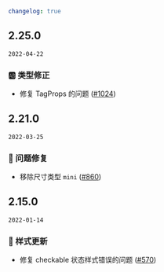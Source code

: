 ```yaml
changelog: true
```

## 2.25.0

`2022-04-22`

### 🆎 类型修正

- 修复 TagProps 的问题 ([#1024](https://github.com/arco-design/arco-design-vue/pull/1024))


## 2.21.0

`2022-03-25`

### 🐛 问题修复

- 移除尺寸类型 `mini` ([#860](https://github.com/arco-design/arco-design-vue/pull/860))


## 2.15.0

`2022-01-14`

### 💅 样式更新

- 修复 checkable 状态样式错误的问题 ([#570](https://github.com/arco-design/arco-design-vue/pull/570))

